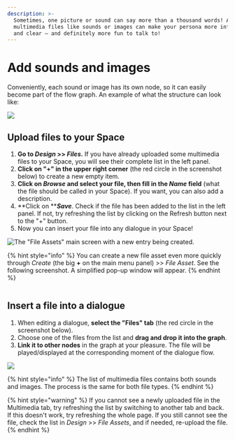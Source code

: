 ```yaml
---
description: >-
  Sometimes, one picture or sound can say more than a thousand words! Adding
  multimedia files like sounds or images can make your persona more informative
  and clear – and definitely more fun to talk to!
---
```


# Add sounds and images

Conveniently, each sound or image has its own node, so it can easily become part of the flow graph. An example of what the structure can look like:

![](<../../.gitbook/assets/image (31).png>)

## Upload files to your Space

1. **Go to **_**Design**_** >> **_**Files**_**.** If you have already uploaded some multimedia files to your Space, you will see their complete list in the left panel.
2. **Click on "+" in the upper right corner** (the red circle in the screenshot below) to create a new empty item.
3. **Click on **_**Browse**_** and select your file, then fill in the **_**Name**_** field** (what the file should be called in your Space). If you want, you can also add a description.
4. **Click on **_**Save**_. Check if the file has been added to the list in the left panel. If not, try refreshing the list by clicking on the Refresh button next to the "+" button.
5. Now you can insert your file into any dialogue in your Space!

![The "File Assets" main screen with a new entry being created.](<../../.gitbook/assets/image (34).png>)

{% hint style="info" %}
You can create a new file asset even more quickly through _Create_ (the big **+** on the main menu panel) >> _File Asset_. See the following screenshot. A simplified pop-up window will appear.
{% endhint %}

<div align="center">

<img src="../../.gitbook/assets/sss.png" alt="">

</div>

## Insert a file into a dialogue

1. When editing a dialogue, **select the "Files" tab** (the red circle in the screenshot below).
2. Choose one of the files from the list and **drag and drop it into the graph**.
3. **Link it to other nodes** in the graph at your pleasure. The file will be played/displayed at the corresponding moment of the dialogue flow.

![](<../../.gitbook/assets/image (32).png>)

{% hint style="info" %}
The list of multimedia files contains both sounds and images. The process is the same for both file types.
{% endhint %}

{% hint style="warning" %}
If you cannot see a newly uploaded file in the Multimedia tab, try refreshing the list by switching to another tab and back. If this doesn't work, try refreshing the whole page. If you still cannot see the file, check the list in _Design_ >> _File Assets_, and if needed, re-upload the file.&#x20;
{% endhint %}

